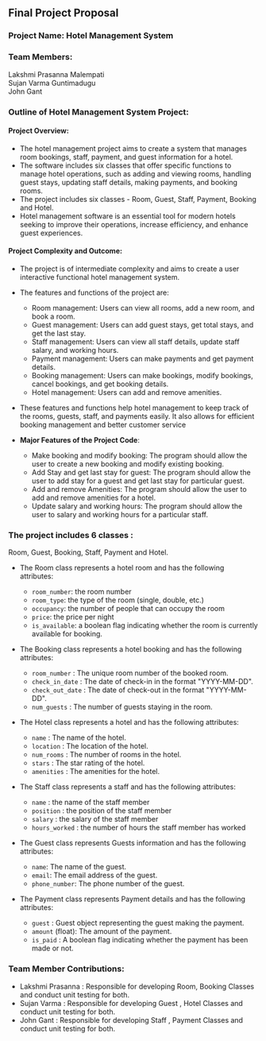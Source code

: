## Final Project Proposal
### Project Name: Hotel Management System

### Team Members:
Lakshmi Prasanna Malempati  
Sujan Varma Guntimadugu  
John Gant

### Outline of Hotel Management System Project:
#### Project Overview: 
* The hotel management project aims to create a system that
manages room bookings, staff, payment, and guest information for a hotel.
* The software includes six classes that offer specific functions to manage hotel operations, 
such as adding and viewing rooms, handling guest stays, updating staff details, making payments, and booking rooms.
* The project includes six classes - Room, Guest, Staff, Payment, Booking  and Hotel.
* Hotel management software is an essential tool for modern hotels seeking to improve their operations, increase efficiency, and enhance guest experiences.

#### Project Complexity and Outcome:
* The project is of intermediate complexity and aims to create a user interactive functional hotel
management system.
* The features and functions of the project are:
  * Room management: Users can view all rooms, add a new room, and book a room.
  * Guest management: Users can add guest stays, get total stays, and get the last stay.
  * Staff management: Users can view all staff details, update staff salary, and working hours.
  * Payment management: Users can make payments and get payment details.
  * Booking management: Users can make bookings, modify bookings, cancel bookings, and get booking details.
  * Hotel management: Users can add and remove amenities.

* These features and functions help hotel management to keep track of the rooms, guests, staff, and payments easily. It also allows for efficient booking management and better customer service

* **Major Features of the Project Code**:
  * Make booking and modify booking: The program should allow the user to create a new booking and modify existing booking.
  * Add Stay and get last stay for guest: The program should allow the user to add stay for a guest and get last stay for particular guest. 
  * Add and remove Amenities: The program should allow the user to add and remove amenities for a hotel.
  * Update salary and working hours: The program should allow the user to salary and working hours for a particular staff.  

### The project includes 6 classes :
Room, Guest, Booking, Staff, Payment and Hotel.

* The Room class represents a hotel room and has the following attributes:
 
  * `room_number`: the room number
  * `room_type`: the type of the room (single, double, etc.)
  * `occupancy`: the number of people that can occupy the room
  * `price`: the price per night
  * `is_available`: a boolean flag indicating whether the room is currently available for booking.

* The Booking class represents a hotel booking and has the following attributes:
  
  * `room_number` : The unique room number of the booked room.
  * `check_in_date` : The date of check-in in the format "YYYY-MM-DD".
  *  `check_out_date` : The date of check-out in the format "YYYY-MM-DD".
  *  `num_guests` : The number of guests staying in the room.

* The Hotel class represents a hotel and has the following attributes:
  * `name` : The name of the hotel.
  * `location` : The location of the hotel.
  * `num_rooms` : The number of rooms in the hotel.
  * `stars` : The star rating of the hotel.
  * `amenities` : The amenities for the hotel.

* The Staff class represents a staff and has the following attributes:
  * `name` : the name of the staff member
  * `position` : the position of the staff member
  * `salary` : the salary of the staff member
  * `hours_worked` : the number of hours the staff member has worked

* The Guest class represents Guests information and has the following attributes:
  * `name`: The name of the guest.
  * `email`: The email address of the guest.
  * `phone_number`: The phone number of the guest.

* The Payment class represents Payment details and has the following attributes:
  * `guest` : Guest object representing the guest making the payment.
  *  `amount` (float): The amount of the payment.
  *  `is_paid` : A boolean flag indicating whether the payment has been made or not.

### Team Member Contributions:

* Lakshmi Prasanna : Responsible for developing Room, Booking Classes and conduct unit testing for both.
* Sujan Varma : Responsible for developing Guest , Hotel Classes and conduct unit testing for both.
* John Gant : Responsible for developing Staff , Payment Classes and conduct unit testing for both.


